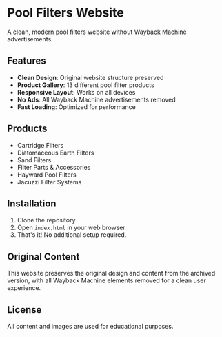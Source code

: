 # Pool Filters Website

A clean, modern pool filters website without Wayback Machine advertisements.

## Features

- **Clean Design**: Original website structure preserved
- **Product Gallery**: 13 different pool filter products
- **Responsive Layout**: Works on all devices
- **No Ads**: All Wayback Machine advertisements removed
- **Fast Loading**: Optimized for performance

## Products

- Cartridge Filters
- Diatomaceous Earth Filters
- Sand Filters
- Filter Parts & Accessories
- Hayward Pool Filters
- Jacuzzi Filter Systems

## Installation

1. Clone the repository
2. Open `index.html` in your web browser
3. That's it! No additional setup required.

## Original Content

This website preserves the original design and content from the archived version, with all Wayback Machine elements removed for a clean user experience.

## License

All content and images are used for educational purposes.
